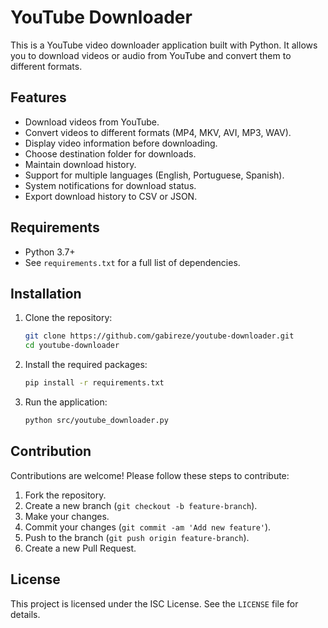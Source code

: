 # YouTube Downloader

This is a YouTube video downloader application built with Python. It allows you to download videos or audio from YouTube and convert them to different formats.

## Features

- Download videos from YouTube.
- Convert videos to different formats (MP4, MKV, AVI, MP3, WAV).
- Display video information before downloading.
- Choose destination folder for downloads.
- Maintain download history.
- Support for multiple languages (English, Portuguese, Spanish).
- System notifications for download status.
- Export download history to CSV or JSON.

## Requirements

- Python 3.7+
- See `requirements.txt` for a full list of dependencies.

## Installation

1. Clone the repository:

   ```bash
   git clone https://github.com/gabireze/youtube-downloader.git
   cd youtube-downloader
   ```

2. Install the required packages:

   ```bash
   pip install -r requirements.txt
   ```

3. Run the application:

   ```bash
   python src/youtube_downloader.py
   ```

## Contribution

Contributions are welcome! Please follow these steps to contribute:

1. Fork the repository.
2. Create a new branch (`git checkout -b feature-branch`).
3. Make your changes.
4. Commit your changes (`git commit -am 'Add new feature'`).
5. Push to the branch (`git push origin feature-branch`).
6. Create a new Pull Request.

## License

This project is licensed under the ISC License. See the `LICENSE` file for details.
